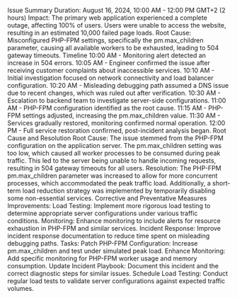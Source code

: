 Issue Summary
Duration: August 16, 2024, 10:00 AM - 12:00 PM GMT+2 (2 hours)
Impact: The primary web application experienced a complete outage, affecting 100% of users. Users were unable to access the website, resulting in an estimated 10,000 failed page loads.
Root Cause: Misconfigured PHP-FPM settings, specifically the pm.max_children parameter, causing all available workers to be exhausted, leading to 504 gateway timeouts.
Timeline
10:00 AM - Monitoring alert detected an increase in 504 errors.
10:05 AM - Engineer confirmed the issue after receiving customer complaints about inaccessible services.
10:10 AM - Initial investigation focused on network connectivity and load balancer configuration.
10:20 AM - Misleading debugging path assumed a DNS issue due to recent changes, which was ruled out after verification.
10:30 AM - Escalation to backend team to investigate server-side configurations.
11:00 AM - PHP-FPM configuration identified as the root cause.
11:15 AM - PHP-FPM settings adjusted, increasing the pm.max_children value.
11:30 AM - Services gradually restored, monitoring confirmed normal operation.
12:00 PM - Full service restoration confirmed, post-incident analysis began.
Root Cause and Resolution
Root Cause: The issue stemmed from the PHP-FPM configuration on the application server. The pm.max_children setting was too low, which caused all worker processes to be consumed during peak traffic. This led to the server being unable to handle incoming requests, resulting in 504 gateway timeouts for all users.
Resolution: The PHP-FPM pm.max_children parameter was increased to allow for more concurrent processes, which accommodated the peak traffic load. Additionally, a short-term load reduction strategy was implemented by temporarily disabling some non-essential services.
Corrective and Preventative Measures
Improvements:
Load Testing: Implement more rigorous load testing to determine appropriate server configurations under various traffic conditions.
Monitoring: Enhance monitoring to include alerts for resource exhaustion in PHP-FPM and similar services.
Incident Response: Improve incident response documentation to reduce time spent on misleading debugging paths.
Tasks:
Patch PHP-FPM Configuration: Increase pm.max_children and test under simulated peak load.
Enhance Monitoring: Add specific monitoring for PHP-FPM worker usage and memory consumption.
Update Incident Playbook: Document this incident and the correct diagnostic steps for similar issues.
Schedule Load Testing: Conduct regular load tests to validate server configurations against expected traffic volumes.